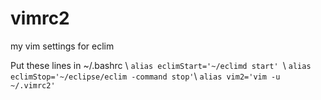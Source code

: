 vimrc2
======

my vim settings for eclim

Put these lines in ~/.bashrc
\\
``alias eclimStart='~/eclimd start' ``\\
``alias eclimStop='~/eclipse/eclim -command stop'``\\ 
``alias vim2='vim -u ~/.vimrc2'``
